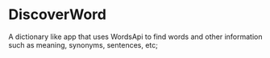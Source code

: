 # DiscoverWord

A dictionary like app that uses WordsApi to find words and other information such as meaning, synonyms, sentences, etc;
